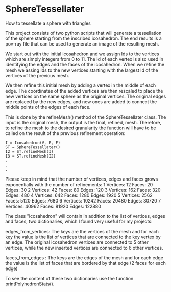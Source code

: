 # SphereTessellater
How to tessellate a sphere with triangles

This project consists of two python scripts that will generate a tessellation of the sphere starting from the inscribed icosahedron. The end results is a pov-ray file that can be used to generate an image of the resulting mesh. 

We start out with the initial icosahedron and we assign Ids to the vertices which are simply integers from 0 to 11. The Id of each vertex is also used in identifying the edges and the faces of the icosahedron. When we refine the mesh we assing Ids to the new vertices starting with the largest Id of the vertices of the previous mesh.

We then refine this initial mesh by adding a vertex in the middle of each edge. The coordinates of the added vertices are then rescaled to place the new vertices on the same sphere as the original vertices. The original edges are replaced by the new edges, and new ones are added to connect the middle points of the edges of each face. 

This is done by the refineMesh() method of the SphereTessellater class. The input is the original mesh, the output is the final, refined, mesh. Therefore, to refine the mesh to the desired granularity the function will have to be called on the result of the previous refinement operation: 

    I = Icosahedron(V, E, F)
    ST = SphereTessellater()
    I2 = ST.refineMesh(I)
    I3 = ST.refineMesh(I2)
    .
    .
    .
    
Please keep in mind that the number of vertices, edges and faces grows exponentially with the number of refinements:
     1  Vertices: 12    Faces: 20    Edges: 30
     2  Vertices: 42    Faces: 80    Edges: 120
     3  Vertices: 162   Faces: 320   Edges: 480
     4  Vertices: 642   Faces: 1280  Edges: 1920
     5  Vertices: 2562  Faces: 5120  Edges: 7680
     6  Vertices: 10242 Faces: 20480 Edges: 30720
     7  Vertices: 40962 Faces: 81920 Edges: 122880

The class "Icosahedron" will contain in addition to the list of vertices, edges and faces, two dictionaries, which I found very useful for my projects:

edges_from_vertices: The keys are the vertices of the mesh and for each key the value is the list of vertices that are connected to the key vertex by an edge. The original icosahedron vertices are connected to 5 other vertices, while the new inserted vertices are connected to 6 other vertices.  

faces_from_edges : The keys are the edges of the mesh and for each edge the value is the list of faces that are bordered by that edge (2 faces for each edge)

To see the content of these two dictionaries use the function printPolyhedronStats().
